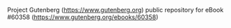 Project Gutenberg (https://www.gutenberg.org) public repository for eBook #60358 (https://www.gutenberg.org/ebooks/60358)
